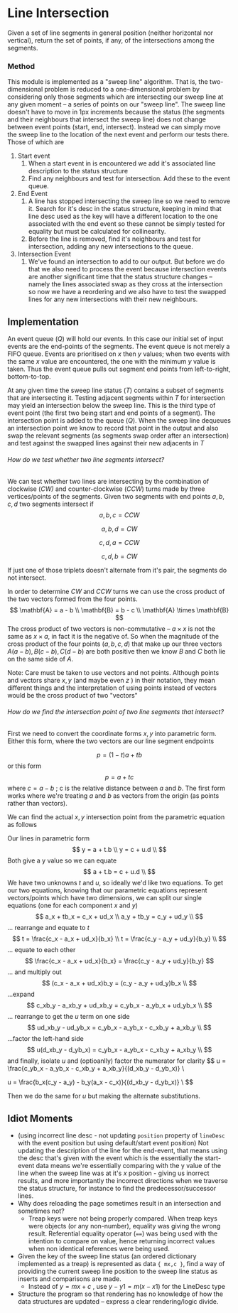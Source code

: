 # Line Intersection

Given a set of line segments in general position (neither horizontal nor vertical), return the set of points, if any, of the intersections among the segments.



### Method

This module is implemented as a "sweep line" algorithm. That is, the two-dimensional problem is reduced to a one-dimensional problem by considering only those segments which are intersecting our sweep line at any given moment – a series of points on our "sweep line". The sweep line doesn't have to move in 1px increments because the status (the segments and their neighbours that intersect the sweep line) does not change between event points (start, end, intersect). Instead we can simply move the sweep line to the location of the next event and perform our tests there. Those of which are

1. Start event
   1. When a start event in is encountered we add it's associated line description to the status structure
   2. Find any neighbours and test for intersection. Add these to the event queue.
2. End Event
   1. A line has stopped intersecting the sweep line so we need to remove it. Search for it's desc in the status structure, keeping in mind that line desc used as the key will have a different location to the one associated with the end event so these cannot be simply tested for equality but must be calculated for collinearity.
   2. Before the line is removed, find it's neighbours and test for intersection, adding any new intersections to the queue.
3. Intersection Event
   1. We've found an intersection to add to our output. But before we do that we also need to process the event because intersection events are another significant time that the status structure changes – namely the lines associated swap as they cross at the intersection so now we have a reordering and we also have to test the swapped lines for any new intersections with their new neighbours.

## Implementation

An event queue ($Q$) will hold our events. In this case our initial set of input events are the end-points of the segments. The event queue is not merely a FIFO queue. Events are prioritised on $x$ then $y$ values; when two events with the same $x$ value are encountered, the one with the minimum $y$ value is taken. Thus the event queue pulls out segment end points from left-to-right, bottom-to-top.

At any given time the sweep line status ($T$) contains a subset of segments that are intersecting it. Testing adjacent segments within $T$ for intersection may yield an intersection below the sweep line. This is the third type of event point (the first two being start and end points of a segment). The intersection point is added to the queue ($Q$). When the sweep line dequeues an intersection point we know to record that point in the output and also swap the relevant segments (as segments swap order after an intersection) and test against the swapped lines against their new adjacents in $T$



###### How do we test whether two line segments intersect?

We can test whether two lines are intersecting by the combination of clockwise (*CW)* and counter-clockwise (*CCW*) turns made by three vertices/points of the segments. Given two segments with end points $a,b,c,d$  two segments intersect if
$$
a,b,c = CCW
$$

$$
a,b,d = CW
$$

$$
c,d,a = CCW
$$

$$
c,d,b = CW
$$

If just one of those triplets doesn't alternate from it's pair, the segments do not intersect.

In order to determine $CW$ and $CCW$ turns we can use the cross product of the two vectors formed from the four points.
$$
\mathbf{A} = a - b \\
\mathbf{B} = b - c \\
\mathbf{A} \times \mathbf{B}
$$
The cross product of two vectors is non-commutative – $a \times x$​​​​ is not the same as $x \times a$​​​, in fact it is the negative of. So when the magnitude of the cross product of the four points ($a,b,c,d$​) that make up our three vectors $A(a-b), B(c-b), C(d-b)$ are both positive then we know $B$ and $C$ both lie on the same side of $A$.

Note: Care must be taken to use vectors and not points. Although points and vectors share $x,y$ (and maybe even $z$​ ) in their notation, they mean different things and the interpretation of using points instead of vectors would be the cross product of two "vectors" 

###### How do we find the intersection point of two line segments that intersect?

First we need to convert the coordinate forms ${x,y}$ into parametric form. Either this form, where the two vectors are our line segment endpoints

$$
p = (1-t)a + tb
$$
or this form
$$
p = a + tc
$$
where $c = a - b$ ; c is the relative distance between $a$ and $b$. The first form works where we're treating $a$ and $b$ as vectors from the origin (as points rather than vectors).

We can find the actual $x,y$ intersection point from the parametric equation as follows

Our lines in parametric form
$$
y = a + t.b \\
y = c + u.d \\
$$
Both give a y value so we can equate
$$
a + t.b = c + u.d \\
$$
We have two unknowns $t$ and $u$, so ideally we'd like two equations. To get our two equations, knowing that our parametric equations represent vectors/points which have two dimensions, we can split our single equations (one for each component $x$ and $y$)
$$
a_x + tb_x = c_x + ud_x \\
a_y + tb_y = c_y + ud_y \\
$$
... rearrange and equate to $t$
$$
t = \frac{c_x - a_x + ud_x}{b_x} \\
t = \frac{c_y - a_y + ud_y}{b_y} \\
$$
... equate to each other
$$
\frac{c_x - a_x + ud_x}{b_x} = \frac{c_y - a_y + ud_y}{b_y}
$$
... and multiply out
$$
(c_x - a_x + ud_x)b_y = (c_y - a_y + ud_y)b_x \\
$$
...expand
$$
c_xb_y - a_xb_y + ud_xb_y = c_yb_x - a_yb_x + ud_yb_x \\
$$
... rearrange to get the $u$ term on one side
$$
ud_xb_y - ud_yb_x = c_yb_x - a_yb_x - c_xb_y + a_xb_y \\
$$
...factor the left-hand side
$$
u(d_xb_y - d_yb_x) = c_yb_x - a_yb_x - c_xb_y + a_xb_y \\
$$
and finally, isolate $u$ and (optioanlly) factor the numerator for clarity
$$
u = \frac{c_yb_x - a_yb_x - c_xb_y + a_xb_y}{(d_xb_y - d_yb_x)} \\

u = \frac{b_x(c_y - a_y) - b_y(a_x - c_x)}{(d_xb_y - d_yb_x)} \\
$$


Then we do the same for $u$ but making the alternate substitutions.





## Idiot Moments

- (using incorrect line desc - not updating `position` property of `lineDesc` with the event position but using default/start event position) Not updating the description of the line for the end-event, that means using the desc that's given with the event which is the essentially the start-event data means we're essentially comparing with the y value of the line when the sweep line was at it's $x$ position - giving us inorrect results, and more importantly the incorrect directions when we traverse the status structure, for instance to find the predecessor/successor lines.
- Why does reloading the page sometimes result in an intersection and sometimes not?
  - Treap keys were not being properly compared. When treap keys were objects (or any non-number), equality was giving the wrong result. Referential equality operator (`==`) was being used with the intention to compare on value, hence returning incorrect values when non identical references were being used.
- Given the key of the sweep line status (an ordered dictionary implemented as a treap) is represented as data `{ mx,c }`, find a way of providing the current sweep line position to the sweep line status as inserts and comparisons are made.
  -  Instead of $y = mx + c$ , use  $y - y1 = m(x - x1)$ for the LineDesc type
- Structure the program so that rendering has no knowledge of how the data structures are updated – express a clear rendering/logic divide.
